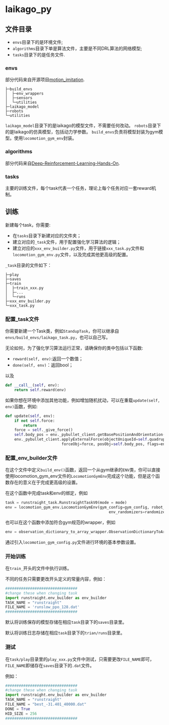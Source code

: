 # laikago_py



## 文件目录

- `envs`目录下的是环境文件;
- `algorithms`目录下单是算法文件，主要是不同DRL算法的网络模型;
- `tasks`目录下的是任务文件.



### envs

部分代码来自开源项目[motion_imitation](https://github.com/google-research/motion_imitation).

```
├─build_envs
│  ├─env_wrappers
│  ├─sensors
│  └─utilities
├─laikago_model
├─robots
└─utilities
```

`laikago_model`目录下的是laikago的模型文件，不需要任何改动。
`robots`目录下的是laikago的仿真模型，包括动力学参数。
`build_envs`负责将模型封装为gym模型。使用`locomotion_gym_env`封装。

### algorithms

部分代码来自[Deep-Reinforcement-Learning-Hands-On](https://github.com/Shmuma/Deep-Reinforcement-Learning-Hands-On).

### tasks

主要的训练文件，每个task代表一个任务，理论上每个任务对应一套reward机制。

## 训练

新建每个task，你需要:

- 在`tasks`目录下新建对应的文件夹；
- 建立对应的`_task`文件，用于配置强化学习算法的逻辑；
- 建立对应的`xxx_env_builder.py`文件，用于链接`xxx_task.py`文件和`locomotion_gym_env.py`文件，以及完成其他更高级的配置。

`_task`目录的文件如下：

```
├─play
├─saves
├─train
│  ├─train_xxx.py
│  ├─...
│  └─runs
├─xxx_env_builder.py
└─xxx_task.py

```
### 配置_task文件

你需要新建一个Task类，例如`StandupTask`，你可以继承自`envs/build_envs/laikago_task.py`，也可以自己写。

无论如何，为了强化学习算法运行正常，请确保你的类中包括以下函数:

- `reward(self, env)`:返回一个数值；
- `done(self, env)`：返回bool；

以及
```python
def __call__(self, env):
    return self.reward(env)
```

如果你想在环境中添加其他功能，例如增加随机扰动，可以在重载`update(self, env)`函数，例如:

```python
def update(self, env):
    if not self.force:
        return
    force = self._give_force()
    self.body_pos = env._pybullet_client.getBasePositionAndOrientation(self.quadruped)[0]
    env._pybullet_client.applyExternalForce(objectUniqueId=self.quadruped, linkIndex=-1,
                         forceObj=force, posObj=self.body_pos, flags=env._pybullet_client.WORLD_FRAME)
```

### 配置_env_builder文件

在这个文件中定义`build_env()`函数，返回一个从gym继承的`ENV`类，你可以直接使用locomotion_gym_env文件的`LocomotionGymEnv`完成这个功能，但是这个函数存在的意义在于完成更高级的设置。

在这个函数中完成task和env的绑定，例如
```python
task = runstraight_task.RunstraightTaskV0(mode = mode)
env = locomotion_gym_env.LocomotionGymEnv(gym_config=gym_config, robot_class=robot_class,
                                              env_randomizers=randomizers, robot_sensors=sensors, task=task)
```

也可以在这个函数中添加符合gym规范的wrapper，例如

```python
env = observation_dictionary_to_array_wrapper.ObservationDictionaryToArrayWrapper(env)
```

通过引入`locomotion_gym_config.py`文件进行环境的基本参数设置。

### 开始训练

在`train_`开头的文件中执行训练。

不同的任务只需要更改开头定义的常量内容，例如：

```python
################################
#change these when changing task
import runstraight.env_builder as env_builder
TASK_NAME = "runstraight"
FILE_NAME = 'runslow_ppo_128.dat'
################################
```

默认将训练保存的模型存储在相应`task`目录下的`saves`目录里。

默认将训练日志存储在相应`task`目录下的`trian/runs`目录里。

### 测试

在`task/play`目录里的`play_xxx.py`文件中测试，只需要更改`FILE_NAME`即可，`FILE_NAME`即储存在`saves`目录下的`.dat`文件。

例如：

```python
################################
#change these when changing task
import runstraight.env_builder as env_builder
TASK_NAME = "runstraight"
FILE_NAME = "best_-31.401_40000.dat"
DONE = True
HID_SIZE = 256
################################
```